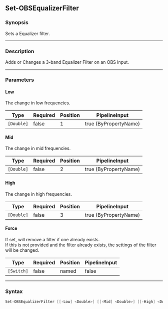 Set-OBSEqualizerFilter
----------------------




### Synopsis
Sets a Equalizer filter.



---


### Description

Adds or Changes a 3-band Equalizer Filter on an OBS Input.



---


### Parameters
#### **Low**

The change in low frequencies.






|Type      |Required|Position|PipelineInput        |
|----------|--------|--------|---------------------|
|`[Double]`|false   |1       |true (ByPropertyName)|



#### **Mid**

The change in mid frequencies.






|Type      |Required|Position|PipelineInput        |
|----------|--------|--------|---------------------|
|`[Double]`|false   |2       |true (ByPropertyName)|



#### **High**

The change in high frequencies.






|Type      |Required|Position|PipelineInput        |
|----------|--------|--------|---------------------|
|`[Double]`|false   |3       |true (ByPropertyName)|



#### **Force**

If set, will remove a filter if one already exists.    
If this is not provided and the filter already exists, the settings of the filter will be changed.






|Type      |Required|Position|PipelineInput|
|----------|--------|--------|-------------|
|`[Switch]`|false   |named   |false        |





---


### Syntax
```PowerShell
Set-OBSEqualizerFilter [[-Low] <Double>] [[-Mid] <Double>] [[-High] <Double>] [-Force] [<CommonParameters>]
```

